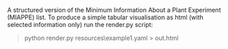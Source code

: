 A structured version of the Minimum Information About a Plant Experiment (MIAPPE) list. 
To produce a simple tabular visualisation as html (with selected information only) run the render.py script:
> python render.py resources\example1.yaml > out.html